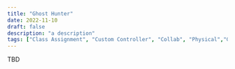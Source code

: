 ```yaml
---
title: "Ghost Hunter"
date: 2022-11-10
draft: false
description: "a description"
tags: ["Class Assignment", "Custom Controller", "Collab", "Physical","Game"]
---
```


TBD